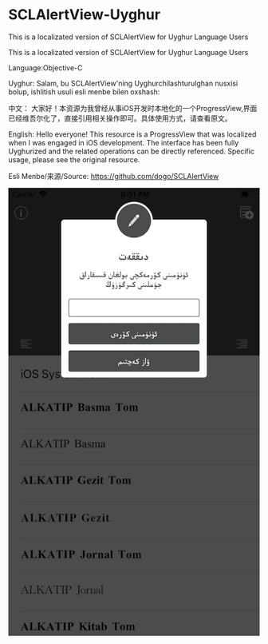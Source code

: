 # SCLAlertView-Uyghur
This is a localizated version of SCLAlertView for Uyghur Language Users

This is a localizated version of SCLAlertView for Uyghur Language Users

Language:Objective-C

Uyghur: Salam, bu SCLAlertView'ning Uyghurchilashturulghan nusxisi bolup, ishlitish usuli esli menbe bilen oxshash:

中文： 大家好！本资源为我曾经从事iOS开发时本地化的一个ProgressView,界面已经维吾尔化了，直接引用相关操作即可。具体使用方式，请查看原文。

English: Hello everyone! This resource is a ProgressView that was localized when I was engaged in iOS development. The interface has been fully Uyghurized and the related operations can be directly referenced. Specific usage, please see the original resource.

Esli Menbe/来源/Source: https://github.com/dogo/SCLAlertView

![alt text](https://github.com/uyghurbeg/SCLAlertView-Uyghur/blob/master/screenshoot.png)
